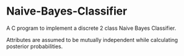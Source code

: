 # Naive-Bayes-Classifier
A C program to implement a discrete 2 class Naive Bayes Classifier.

Attributes are assumed to be mutually independent while calculating posterior probabilities.
